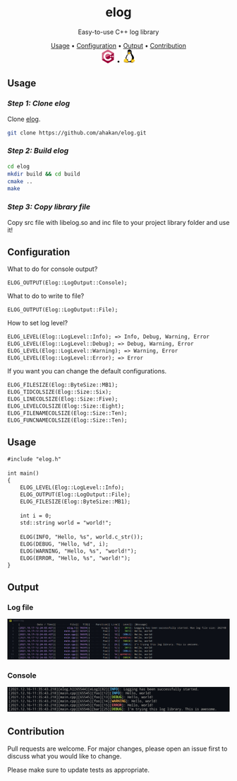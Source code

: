 <!-- markdownlint-configure-file {
  "MD013": {
    "code_blocks": false,
    "tables": false
  },
  "MD033": false,
  "MD041": false
} -->

<div align="center">

# elog

Easy-to-use C++ log library

[Usage](#usage) •
[Configuration](#configuration) •
[Output](#output) •
[Contribution](#contribution) 
<br>
<img src="https://raw.githubusercontent.com/devicons/devicon/master/icons/cplusplus/cplusplus-original.svg" width="32" /> •
<img src="https://raw.githubusercontent.com/devicons/devicon/master/icons/linux/linux-original.svg" width="32" />
</div>


## Usage
### *Step 1: Clone elog*

Clone [elog][elog].

```sh
git clone https://github.com/ahakan/elog.git  
```

### *Step 2: Build elog*
```sh
cd elog
mkdir build && cd build
cmake ..
make  
```
### *Step 3: Copy library file*
Copy src file with libelog.so and inc file to your project library folder and use it!


## Configuration
What to do for console output?
```
ELOG_OUTPUT(Elog::LogOutput::Console);
```

What to do to write to file?
```
ELOG_OUTPUT(Elog::LogOutput::File);
```

How to set log level?
```
ELOG_LEVEL(Elog::LogLevel::Info); => Info, Debug, Warning, Error
ELOG_LEVEL(Elog::LogLevel::Debug); => Debug, Warning, Error
ELOG_LEVEL(Elog::LogLevel::Warning); => Warning, Error
ELOG_LEVEL(Elog::LogLevel::Error); => Error
```

If you want you can change the default configurations.
```
ELOG_FILESIZE(Elog::ByteSize::MB1);
ELOG_TIDCOLSIZE(Elog::Size::Six);
ELOG_LINECOLSIZE(Elog::Size::Five);
ELOG_LEVELCOLSIZE(Elog::Size::Eight);
ELOG_FILENAMECOLSIZE(Elog::Size::Ten);
ELOG_FUNCNAMECOLSIZE(Elog::Size::Ten);
```

## Usage

```
#include "elog.h"

int main()
{
    ELOG_LEVEL(Elog::LogLevel::Info);
    ELOG_OUTPUT(Elog::LogOutput::File);
    ELOG_FILESIZE(Elog::ByteSize::MB1);

    int i = 0; 
    std::string world = "world!";

    ELOG(INFO, "Hello, %s", world.c_str());
    ELOG(DEBUG, "Hello, %d", i);
    ELOG(WARNING, "Hello, %s", "world!");
    ELOG(ERROR, "Hello, %s", "world!");
}
```

## Output

### Log file
<p float="left">
    <img src="https://github.com/AHakan/elog/blob/master/images/ss.png"/>
</p>

### Console
<p float="left">
    <img src="https://github.com/AHakan/elog/blob/master/images/ss-console.png"/>
</p>

## Contribution
Pull requests are welcome. For major changes, please open an issue first to discuss what you would like to change.

Please make sure to update tests as appropriate.


[elog]: https://github.com/ahakan/elog.git
